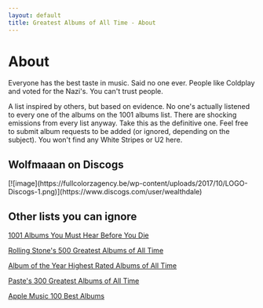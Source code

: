 ```yaml
---
layout: default
title: Greatest Albums of All Time - About
---
```


<h1>About</h1>
<p>Everyone has the best taste in music. Said no one ever. People like Coldplay and voted for the Nazi's. You can't trust people.</p>
<p>A list inspired by others, but based on evidence. No one's actually listened to every one of the albums on the 1001 albums list. There are shocking emissions from every list anyway. Take this as the definitive one. Feel free to submit album requests to be added (or ignored, depending on the subject). You won't find any White Stripes or U2 here.</p>

<h2>Wolfmaaan on Discogs</h2>
[![image](https://fullcolorzagency.be/wp-content/uploads/2017/10/LOGO-Discogs-1.png)](https://www.discogs.com/user/wealthdale)

<h2>Other lists you can ignore</h2>

<p><a href="http://1001albumsyoumusthearbeforeyoudie.wikidot.com/" target="_blank">1001 Albums You Must Hear Before You Die</a></p>
<p><a href="https://www.rollingstone.com/music/music-lists/best-albums-of-all-time-1062063/arcade-fire-%ef%bb%bffuneral-1062733/" target="_blank">Rolling Stone's 500 Greatest Albums of All Time</a></p>
<p><a href="https://www.albumoftheyear.org/ratings/6-highest-rated/all/1" target="_blank">Album of the Year Highest Rated Albums of All Time</a></p>
<p><a href="https://www.pastemagazine.com/music/greatest-albums/the-300-greatest-albums-of-all-time-2" target="_blank">Paste's 300 Greatest Albums of All Time</a></p>
<p><a href="https://100best.music.apple.com/us" target="_blank">Apple Music 100 Best Albums</a></p>
